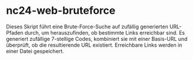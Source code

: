 # nc24-web-bruteforce
Dieses Skript führt eine Brute-Force-Suche auf zufällig generierten URL-Pfaden durch, um herauszufinden, ob bestimmte Links erreichbar sind. Es generiert zufällige 7-stellige Codes, kombiniert sie mit einer Basis-URL und überprüft, ob die resultierende URL existiert. Erreichbare Links werden in einer Datei gespeichert.
